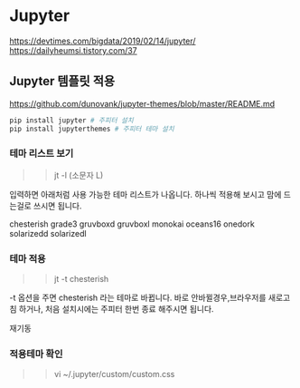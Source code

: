 # Jupyter

<https://devtimes.com/bigdata/2019/02/14/jupyter/>
<https://dailyheumsi.tistory.com/37>

## Jupyter 템플릿 적용

<https://github.com/dunovank/jupyter-themes/blob/master/README.md>

```bash
pip install jupyter # 주피터 설치
pip install jupyterthemes # 주피터 테마 설치
```

### 테마 리스트 보기

>> jt -l (소문자 L)

입력하면 아래처럼 사용 가능한 테마 리스트가 나옵니다. 하나씩 적용해 보시고 맘에 드는걸로 쓰시면 됩니다.

   chesterish
   grade3
   gruvboxd
   gruvboxl
   monokai
   oceans16
   onedork
   solarizedd
   solarizedl

### 테마 적용

>> jt -t chesterish

-t 옵션을 주면 chesterish 라는 테마로 바뀝니다. 바로 안바뀔경우,브라우저를 새로고침 하거나, 처음 설치시에는 주피터 한번 종료 해주시면 됩니다.

재기동

### 적용테마 확인

>> vi ~/.jupyter/custom/custom.css
